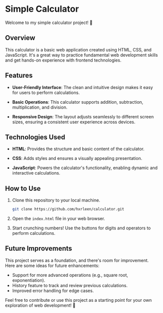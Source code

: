 # Simple Calculator

Welcome to my simple calculator project! 🧮

## Overview

This calculator is a basic web application created using HTML, CSS, and JavaScript. It's a great way to practice fundamental web development skills and get hands-on experience with frontend technologies.

## Features

- **User-Friendly Interface**: The clean and intuitive design makes it easy for users to perform calculations.

- **Basic Operations**: This calculator supports addition, subtraction, multiplication, and division.

- **Responsive Design**: The layout adjusts seamlessly to different screen sizes, ensuring a consistent user experience across devices.

## Technologies Used

- **HTML**: Provides the structure and basic content of the calculator.

- **CSS**: Adds styles and ensures a visually appealing presentation.

- **JavaScript**: Powers the calculator's functionality, enabling dynamic and interactive calculations.

## How to Use

1. Clone this repository to your local machine.
   ```bash
   git clone https://github.com/hxrleen/calculator.git
   ```

2. Open the `index.html` file in your web browser.

3. Start crunching numbers! Use the buttons for digits and operators to perform calculations.


## Future Improvements

This project serves as a foundation, and there's room for improvement. Here are some ideas for future enhancements:

- Support for more advanced operations (e.g., square root, exponentiation).
- History feature to track and review previous calculations.
- Improved error handling for edge cases.

Feel free to contribute or use this project as a starting point for your own exploration of web development! 🚀
